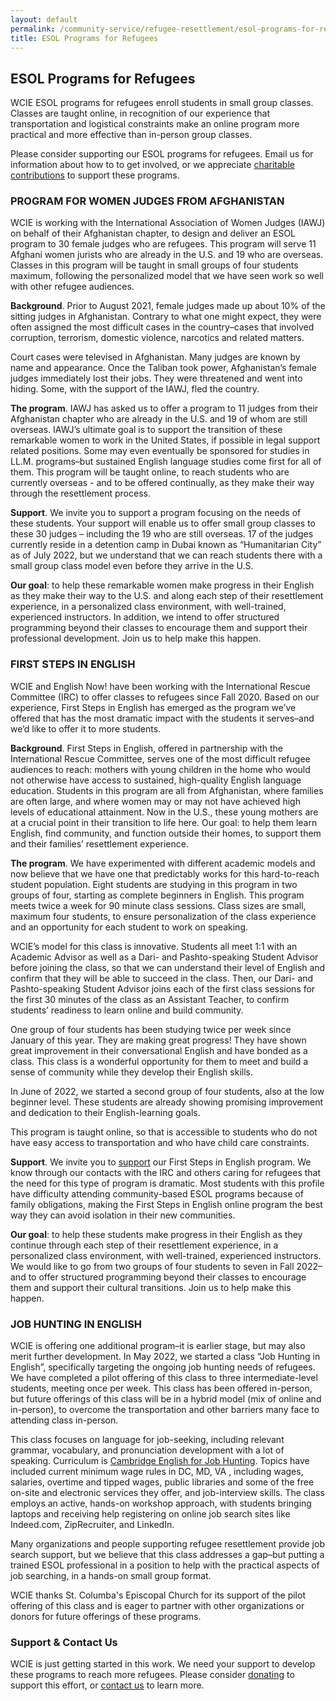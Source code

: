 ```yaml
---
layout: default
permalink: /community-service/refugee-resettlement/esol-programs-for-refugees
title: ESOL Programs for Refugees
---
```

<section markdown="1">

## ESOL Programs for Refugees

WCIE ESOL programs for refugees enroll students in small group classes. Classes are taught online, in recognition of our experience that transportation and logistical constraints make an online program more practical and more effective than in-person group classes.

Please consider supporting our ESOL programs for refugees. Email us for information about how to to get involved, or we appreciate [charitable contributions](/support) to support these programs.

### PROGRAM FOR WOMEN JUDGES FROM AFGHANISTAN

WCIE is working with the International Association of Women Judges (IAWJ) on behalf of their Afghanistan chapter, to design and deliver an ESOL program to 30 female judges who are refugees. This program will serve 11 Afghani women jurists who are already in the U.S. and 19 who are overseas. Classes in this program will be taught in small groups of four students maximum, following the personalized model that we have seen work so well with other refugee audiences.

**Background**. Prior to August 2021, female judges made up about 10% of the sitting judges in Afghanistan. Contrary to what one might expect, they were often assigned the most difficult cases in the country–cases that involved corruption, terrorism, domestic violence, narcotics and
related matters.

Court cases were televised in Afghanistan. Many judges are known by name and appearance. Once the Taliban took power, Afghanistan’s female judges immediately lost their jobs. They were threatened and went into hiding. Some, with the support of the IAWJ, fled the country.

**The program**. IAWJ has asked us to offer a program to 11 judges from their Afghanistan chapter who are already in the U.S. and 19 of whom are still overseas. IAWJ’s ultimate goal is to support the transition of these remarkable women to work in the United States, if possible in legal support related positions. Some may even eventually be sponsored for studies in LL.M. programs–but sustained English language studies come first for all of them. This program will be taught online, to reach students who are currently overseas - and to be offered continually, as they make their way through the resettlement process.

**Support**. We invite you to support a program focusing on the needs of these students. Your support will enable us to offer small group classes to these 30 judges – including the 19 who are still overseas. 17 of the judges currently reside in a detention camp in Dubai known as “Humanitarian City” as of July 2022, but we understand that we can reach students there with a small group class model even before they arrive in the U.S.

**Our goal**: to help these remarkable women make progress in their English as they make their way to the U.S. and along each step of their resettlement experience, in a personalized class environment, with well-trained, experienced instructors. In addition, we intend to offer structured programming beyond their classes to encourage them and support their professional development. Join us to help make this happen.

### FIRST STEPS IN ENGLISH

WCIE and English Now! have been working with the International Rescue Committee (IRC) to offer classes to refugees since Fall 2020. Based on our experience, First Steps in English has emerged as the program we’ve offered that has the most dramatic impact with the students it serves–and we’d like to offer it to more students.

**Background**. First Steps in English, offered in partnership with the International Rescue Committee, serves one of the most difficult refugee audiences to reach: mothers with young children in the home who would not otherwise have access to sustained, high-quality English language education. Students in this program are all from Afghanistan, where families are often large, and where women may or may not have achieved high levels of educational attainment. Now in the U.S., these young mothers are at a crucial point in their transition to life here. Our goal: to help them learn English, find community, and function outside their homes, to support them and their families’ resettlement experience.

**The program**. We have experimented with different academic models and now believe that we have one that predictably works for this hard-to-reach student population. Eight students are studying in this program in two groups of four, starting as complete beginners in English. This program meets twice a week for 90 minute class sessions. Class sizes are small, maximum four students, to ensure personalization of the class experience and an opportunity for each student to work on speaking.

WCIE’s model for this class is innovative. Students all meet 1:1 with an Academic Advisor as well as a Dari- and Pashto-speaking Student Advisor before joining the class, so that we can understand their level of English and confirm that they will be able to succeed in the class. Then, our Dari- and Pashto-speaking Student Advisor joins each of the first class sessions for the first 30 minutes of the class as an Assistant Teacher, to confirm students’ readiness to learn online and build community.

One group of four students has been studying twice per week since January of this year. They are making great progress! They have shown great improvement in their conversational English and have bonded as a class. This class is a wonderful opportunity for them to meet and build a sense of community while they develop their English skills.

In June of 2022, we started a second group of four students, also at the low beginner level. These students are already showing promising improvement and dedication to their English-learning goals.

This program is taught online, so that is accessible to students who do not have easy access to transportation and who have child care constraints.

**Support**. We invite you to [support](/support) our First Steps in English program. We know through our contacts with the IRC and others caring for refugees that the need for this type of program is dramatic. Most students with this profile have difficulty attending community-based ESOL programs because of family obligations, making the First Steps in English online program the best way they can avoid isolation in their new communities.

**Our goal**: to help these students make progress in their English as they continue through each step of their resettlement experience, in a personalized class environment, with well-trained, experienced instructors. We would like to go from two groups of four students to seven in Fall 2022–and to offer structured programming beyond their classes to encourage them and support their cultural transitions. Join us to help make this happen.

### JOB HUNTING IN ENGLISH

WCIE is offering one additional program–it is earlier stage, but may also merit further development. In May 2022, we started a class “Job Hunting in English”, specifically targeting the ongoing job hunting needs of refugees. We have completed a pilot offering of this class to three intermediate-level students, meeting once per week. This class has been offered in-person, but future offerings of this class will be in a hybrid model (mix of online and in-person), to overcome the transportation and other barriers many face to attending class in-person.

This class focuses on language for job-seeking, including relevant grammar, vocabulary, and pronunciation development with a lot of speaking. Curriculum is [Cambridge English for Job Hunting](https://www.cambridge.es/en/catalogue/business-english/other-titles/cambridge-english-for/job-hunting). Topics have included current minimum wage rules in DC, MD, VA , including wages, salaries, overtime and tipped wages, public libraries and some of the free on-site and electronic services they offer, and job-interview skills. The class employs an active, hands-on workshop approach, with students bringing laptops and receiving help registering on online job search sites like Indeed.com, ZipRecruiter, and LinkedIn.

Many organizations and people supporting refugee resettlement provide job search support, but we believe that this class addresses a gap–but putting a trained ESOL professional in a position to help with the practical aspects of job searching, in a hands-on small group format.

WCIE thanks St. Columba's Episcopal Church for its support of the pilot offering of this class and is eager to partner with other organizations or donors for future offerings of these programs.

### Support & Contact Us

WCIE is just getting started in this work. We need your support to develop these programs to reach more refugees. Please consider [donating](/support) to support this effort, or [contact us](/contact) to learn more.
